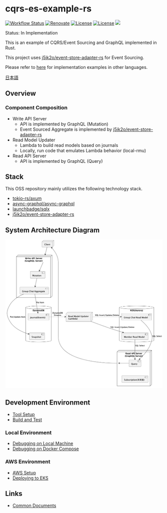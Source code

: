 # cqrs-es-example-rs

[![Workflow Status](https://github.com/j5ik2o/cqrs-es-example-rs/workflows/ci/badge.svg)](https://github.com/j5ik2o/cqrs-es-example-rs/actions?query=workflow%3A%22ci%22)
[![Renovate](https://img.shields.io/badge/renovate-enabled-brightgreen.svg)](https://renovatebot.com)
[![License](https://img.shields.io/badge/License-Apache%202.0-blue.svg)](https://opensource.org/licenses/Apache-2.0)
[![License](https://img.shields.io/badge/License-MIT-blue.svg)](https://opensource.org/licenses/MIT)
[![](https://tokei.rs/b1/github/j5ik2o/cqrs-es-example-rs)](https://github.com/XAMPPRocky/tokei)

Status: In Implementation

This is an example of CQRS/Event Sourcing and GraphQL implemented in Rust.

This project uses [j5ik2o/event-store-adapter-rs](https://github.com/j5ik2o/event-store-adapter-rs) for Event Sourcing.

Please refer to [here](https://github.com/j5ik2o/cqrs-es-example) for implementation examples in other languages.

[日本語](./README.ja.md)

## Overview

### Component Composition

- Write API Server
    - API is implemented by GraphQL (Mutation)
    - Event Sourced Aggregate is implemented
      by [j5ik2o/event-store-adapter-rs](https://github.com/j5ik2o/event-store-adapter-rs)
- Read Model Updater
    - Lambda to build read models based on journals
    - Locally, run code that emulates Lambda behavior (local-rmu)
- Read API Server
    - API is implemented by GraphQL (Query)

## Stack

This OSS repository mainly utilizes the following technology stack.

- [tokio-rs/axum](https://github.com/tokio-rs/axum)
- [async-graphql/async-graphql](https://github.com/async-graphql/async-graphql)
- [launchbadge/sqlx](https://github.com/launchbadge/sqlx)
- [j5ik2o/event-store-adapter-rs](https://github.com/j5ik2o/event-store-adapter-rs)

## System Architecture Diagram

![](docs/images/system-layout.png)

## Development Environment

- [Tool Setup](docs/TOOLS_INSTALLATION.md)
- [Build and Test](docs/BUILD_AND_TEST.md)

### Local Environment

- [Debugging on Local Machine](docs/DEBUG_ON_LOCAL_MACHINE.md)
- [Debugging on Docker Compose](docs/DEBUG_ON_DOCKER_COMPOSE.md)

### AWS Environment

- [AWS Setup](docs/TOOLS_INSTALLATION_AWS.md)
- [Deploying to EKS](docs/DEPLOY_TO_EKS.md)

## Links

- [Common Documents](https://github.com/j5ik2o/cqrs-es-example)
